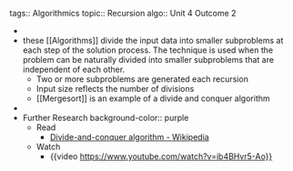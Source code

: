 tags:: Algorithmics
topic:: Recursion
algo:: Unit 4 Outcome 2

-
- these [[Algorithms]] divide the input data into smaller subproblems at each step of the solution process. The technique is used when the problem can be naturally divided into smaller subproblems that are independent of each other.
	- Two or more subproblems are generated each recursion
	- Input size reflects the number of divisions
	- [[Mergesort]] is an example of a divide and conquer algorithm
-
- Further Research
  background-color:: purple
	- Read
		- [Divide-and-conquer algorithm - Wikipedia](https://en.wikipedia.org/wiki/Divide-and-conquer_algorithm)
	- Watch
		- {{video https://www.youtube.com/watch?v=ib4BHvr5-Ao}}